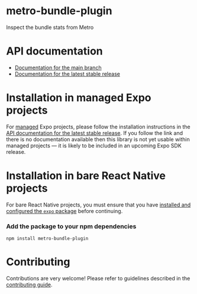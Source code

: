 # metro-bundle-plugin

Inspect the bundle stats from Metro

# API documentation

- [Documentation for the main branch](https://github.com/expo/expo/blob/main/docs/pages/versions/unversioned/sdk/metro-bundle-plugin.md)
- [Documentation for the latest stable release](https://docs.expo.dev/versions/latest/sdk/metro-bundle-plugin/)

# Installation in managed Expo projects

For [managed](https://docs.expo.dev/archive/managed-vs-bare/) Expo projects, please follow the installation instructions in the [API documentation for the latest stable release](#api-documentation). If you follow the link and there is no documentation available then this library is not yet usable within managed projects &mdash; it is likely to be included in an upcoming Expo SDK release.

# Installation in bare React Native projects

For bare React Native projects, you must ensure that you have [installed and configured the `expo` package](https://docs.expo.dev/bare/installing-expo-modules/) before continuing.

### Add the package to your npm dependencies

```
npm install metro-bundle-plugin
```




# Contributing

Contributions are very welcome! Please refer to guidelines described in the [contributing guide]( https://github.com/expo/expo#contributing).
